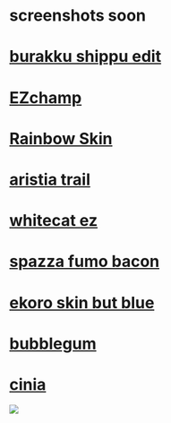 # screenshots soon 

# [burakku shippu edit](https://www.mediafire.com/file/fkf909jfmu8xcjc/Burakku_Shipu.osk/file)

# [EZchamp](https://www.mediafire.com/file/lkzwsu733jd02w3/%2540EZChamp.osk/file)

# [Rainbow Skin](https://www.mediafire.com/file/p8b9ccqznzvzxs9/Rainbow_Skin.osk/file)

# [aristia trail](https://www.mediafire.com/file/fmmuq6020lb8sda/Aristia%2528Edit%2529%252Btrail.osk/file)

# [whitecat ez](https://www.mediafire.com/file/ucxoviddm6k1q9u/-_%25E3%2580%258ACK%25E3%2580%258B_WhiteCat_2.1_%257EEZ_%255BRK%255D.osk/file)

# [spazza fumo bacon](https://drive.google.com/file/d/1UFAdS-EbO4GiPQgZS95fcA3fQfq6WYE9/view)

# [ekoro skin but blue](https://mega.nz/file/aYx3jC6K#lIRnAx-yXGQtqRiRff1KsfRvhRPWMCUeRj4p3CKerz4)

# [bubblegum](https://drive.google.com/file/d/1w_Yrn1p0h01Q5us7u9xdclvIVOaTEL1I/edit)

# [cinia](https://skins.osuck.net/index.php?newsid=1626)
![](https://skins.osuck.net/uploads/posts/2020-09/1600020400_screenshot9501.jpg)
